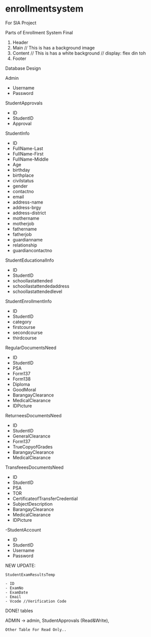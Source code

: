 # enrollmentsystem
 For SIA Project


 Parts of Enrollment System Final

1. Header 
2. Main // This is has a background image
3. Content // This is has a white background // display: flex din toh 
4. Footer


Database Design 

Admin 
- Username
- Password

StudentApprovals
- ID 
- StudentID
- Approval

StudentInfo 
 - ID 
 - FullName-Last 
 - FullName-First 
 - FullName-Middle 
 - Age 
 - birthday
 - birthplace
 - civilstatus
 - gender
 - contactno
 - email
 - address-name
 - address-brgy
 - address-district
 - mothername
 - motherjob
 - fathername
 - fatherjob
 - guardianname
 - relationship
 - guardiancontactno

StudentEducationalInfo
- ID 
- StudentID
- schoollastattended
- schoollastattendedaddress
- schoollastattendedlevel

StudentEnrollmentInfo
- ID
- StudentID
- category 
- firstcourse
- secondcourse 
- thirdcourse

RegularDocumentsNeed
- ID
- StudentID
- PSA
- Form137
- Form138
- Diploma
- GoodMoral
- BarangayClearance
- MedicalClearance
- IDPicture


ReturneesDocumentsNeed
- ID 
- StudentID
- GeneralClearance
- Form137
- TrueCopyofGrades
- BarangayClearance
- MedicalClearance

TransfeeesDocumentsNeed
- ID 
- StudentID
- PSA
- TOR
- CertificateofTransferCredential
- SubjectDescription
- BarangayClearance
- MedicalClearance
- IDPicture

-StudentAccount
- ID
- StudentID
- Username
- Password

NEW UPDATE: 

    StudentExamResultsTemp

    - ID 
    - ExamNo
    - ExamDate
    - Email
    - Vcode //Verification Code

DONE! 
tables

ADMIN ->
    admin, StudentApprovals (Read&Write), 

    Other Table For Read Only.. 



    